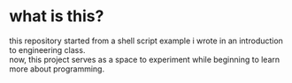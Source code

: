 # what is this?

this repository started from a shell script example i wrote in an introduction to engineering class. \
now, this project serves as a space to experiment while beginning to learn more about programming.
